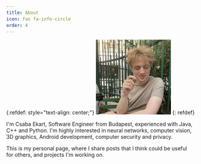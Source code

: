 ```yaml
---
title: About
icon: fas fa-info-circle
order: 4
---
```


<!--
>> Add Markdown syntax content to file `_tabs/about.md`{: .filepath } and it will show up on this page.
{: .prompt-tip }
-->
<!-- 
{:refdef: style="text-align: center;"}
![My image Name](/images/sajat_kep.png =300x)
{: refdef}-->
{:refdef: style="text-align: center;"}
<img src="/assets/img/sajat/pici.jpg" height="200" class="left"/>
{: refdef}


I'm Csaba Ekart, Software Engineer from Budapest, experienced with Java, C++ and Python. I'm highly interested in neural networks, computer vision, 3D graphics, Android development, computer security and privacy.

This is my personal page, where I share posts that I think could be useful for others, and projects I'm working on.


